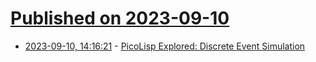 # [Published on 2023-09-10](index.md)

* [2023-09-10, 14:16:21](https://lobste.rs/s/9zegfk/picolisp_explored_discrete_event) - [PicoLisp Explored: Discrete Event Simulation](https://picolisp-explored.com/picolisp-explored-discrete-event-simulation)
